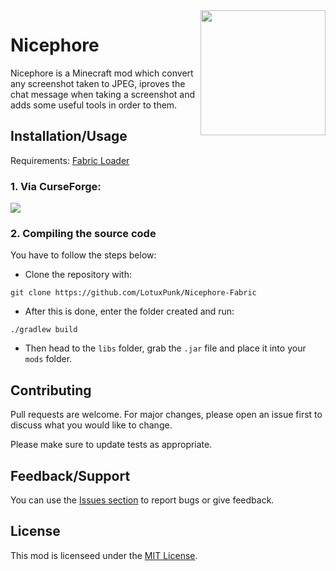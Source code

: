 <img src=https://raw.githubusercontent.com/LotuxPunk/Nicephore-Fabric/master/src/main/resources/assets/nicephore/nicephore.png align="right" width=200>

# Nicephore

Nicephore is a Minecraft mod which convert any screenshot taken to JPEG, iproves the chat message when taking a screenshot and adds some useful tools in order to them.

## Installation/Usage

Requirements: [Fabric Loader](https://fabricmc.net/use/)

### 1. Via CurseForge:
 
[![](https://cf.way2muchnoise.eu/full_nicephore_downloads%20on%20CurseForge.svg?badge_style=round)](https://www.curseforge.com/minecraft/mc-mods/nicephore-fabric)

### 2. Compiling the source code
You have to follow the steps below:
- Clone the repository with:
```
git clone https://github.com/LotuxPunk/Nicephore-Fabric
```
- After this is done, enter the folder created and run:
```
./gradlew build
```
- Then head to the `libs` folder, grab the `.jar` file and place it into your `mods` folder.


## Contributing

Pull requests are welcome. For major changes, please open an issue first to discuss what you would like to change.

Please make sure to update tests as appropriate.

## Feedback/Support
You can use the [Issues section](https://github.com/LotuxPunk/Nicephore-Fabric/issues) to report bugs or give feedback.

## License
This mod is licenseed under the [MIT License](LICENSE).
